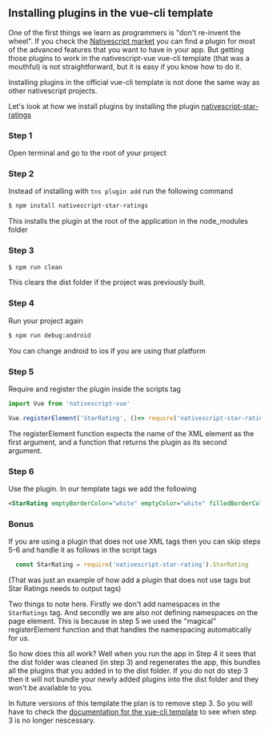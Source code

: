 ## Installing plugins in the vue-cli template

One of the first things we learn as programmers is "don't re-invent the wheel". If you check the [Nativescript market](https://market.nativescript.org/) you can find a plugin for most of the advanced features that you want to have in your app. But getting those plugins to work in the nativescript-vue vue-cli template (that was a mouthful) is not straightforward, but it is easy if you know how to do it.  

Installing plugins in the official vue-cli template is not done the same way as other nativescript projects. 

Let's look at how we install plugins by installing the plugin [nativescript-star-ratings](https://market.nativescript.org/plugins/nativescript-star-ratings)

### Step 1
Open terminal and go to the root of your project

### Step 2
Instead of installing with `tns plugin add` run the following command
```sh
$ npm install nativescript-star-ratings
```
This installs the plugin at the root of the application in the node_modules folder

### Step 3
```sh
$ npm run clean
```
This clears the dist folder if the project was previously built.

### Step 4
Run your project again
```sh
$ npm run debug:android
```
You can change android to ios if you are using that platform 

### Step 5 
Require and register the plugin inside the scripts tag

```js
import Vue from 'nativescript-vue'

Vue.registerElement('StarRating', ()=> require('nativescript-star-ratings').StarRating)
```
The registerElement function expects the name of the XML element as the first argument, and a function that returns the plugin as its second argument.

### Step 6
Use the plugin. In our template tags we add the following
```xml
<StarRating emptyBorderColor="white" emptyColor="white" filledBorderColor="black" filledColor="red" value="2" max="5"/>
```
### Bonus
If you are using a plugin that does not use XML tags then you can skip steps 5-6 and handle it as follows in the script tags
```js
  const StarRating = require('nativescript-star-rating').StarRating
```
(That was just an example of how add a plugin that does not use tags but Star Ratings needs to output tags)

Two things to note here. Firstly we don't add namespaces in the `StarRatings` tag. And secondly we are also not defining namespaces on the page element. This is because in step 5 we used the "magical" registerElement function and that handles the namespacing automatically for us.

So how does this all work? Well when you run the app in Step 4 it sees that the dist folder was cleaned (in step 3) and regenerates the app, this bundles all the plugins that you added in to the dist folder. If you do not do step 3 then it will not bundle your newly added plugins into the dist folder and they won't be available to you. 

In future versions of this template the plan is to remove step 3. So you will have to check the [documentation for the vue-cli template](https://github.com/nativescript-vue/vue-cli-template) to see when step 3 is no longer nescessary. 
